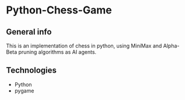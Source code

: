 # Python-Chess-Game
## General info
This is an implementation of chess in python, using MiniMax and Alpha-Beta pruning algorithms as AI agents.
## Technologies
* Python
* pygame
